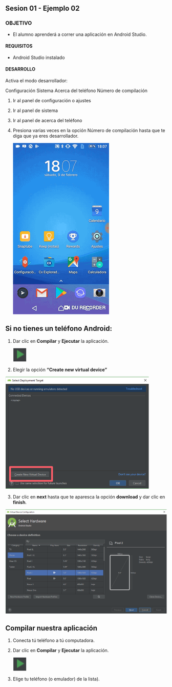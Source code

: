 ## Sesion 01 - Ejemplo 02

### OBJETIVO 
 - El alumno aprenderá a correr una aplicación en Android Studio. 

#### REQUISITOS 
* Android Studio instalado


#### DESARROLLO
Activa el modo desarrollador: 

Configuración
Sistema
Acerca del teléfono
Número de compilación

1. Ir al panel de configuración o ajustes

2. Ir al panel de sistema

3. Ir al panel de acerca del teléfono

4. Presiona varias veces en la opción Número de compilación hasta que te diga que ya eres desarrollador.

    ![Listando todos los documentos de una colección](img/modo-desarrollador.gif)

## Si no tienes un teléfono Android:

1. Dar clic en **Compilar** y **Ejecutar** la aplicación.

    ![Listando todos los documentos de una colección](img/play.png)

2. Elegir la opción **“Create new virtual device”**

![Listando todos los documentos de una colección](img/maquinaVirtual.png)

3. Dar clic en **next** hasta que te aparesca la opción **download** y dar clic en **finish**.

![Listando todos los documentos de una colección](img/configuracion.png)

## Compilar nuestra aplicación

1. Conecta tú teléfono a tú computadora.
2. Dar clic en **Compilar** y **Ejecutar** la aplicación.

    ![Listando todos los documentos de una colección](img/play.png)
3. Elige tu teléfono (o emulador) de la lista).